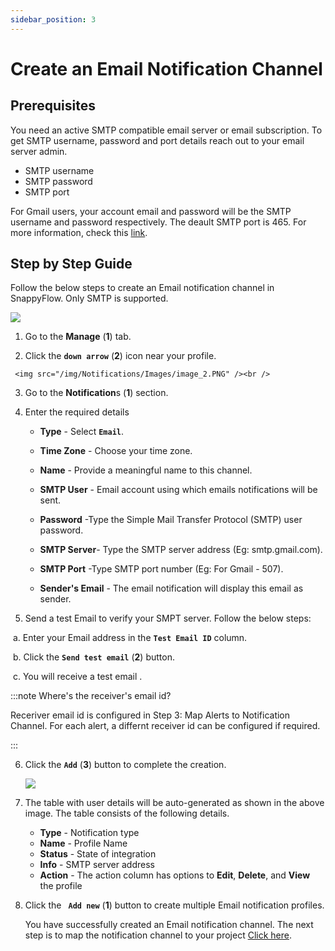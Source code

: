 ```yaml
---
sidebar_position: 3 
---
```

# Create an Email Notification Channel


## Prerequisites

You need an active SMTP compatible email server or email subscription. To get SMTP username, password and port details reach out to your email server admin. 

- SMTP username
- SMTP password
- SMTP port

For Gmail users, your account email and password will be the SMTP username and password respectively. The deault SMTP port is 465. For more information, check this [link](https://support.google.com/mail/answer/7126229?hl=en#zippy=%2Cstep-change-smtp-other-settings-in-your-email-client).

## Step by Step Guide

Follow the below steps to create an Email notification channel in SnappyFlow. Only SMTP is supported. 

<img src="/img/Notifications/Images/image_1.PNG" /><br />

   1. Go to the **Manage** (**1**) tab.

   2. Click the **`down arrow`**  (**2**) icon near your profile.

     <img src="/img/Notifications/Images/image_2.PNG" /><br /> 

   3. Go to the **Notification**s  (**1**) section.

   4. Enter the required details
      - **Type** - Select **`Email`**.

      - **Time Zone** - Choose your time zone.

      - **Name** - Provide a meaningful name to this channel.

      - **SMTP User** - Email account using which emails notifications will be sent.

      - **Password** -Type the Simple Mail Transfer Protocol (SMTP) user password.

      - **SMTP Server**- Type the SMTP server address (Eg: smtp.gmail.com).

      - **SMTP Port** -Type SMTP port number (Eg: For Gmail - 507).

      - **Sender's Email** - The email notification will display this email as sender. 

   5. Send a test Email to verify your SMPT server. Follow the  below steps:

​             a. Enter your Email address in the **`Test Email ID`** column.

​             b. Click the **`Send test email`**  (**2**) button.

​             c. You will receive a test email .

:::note Where's the receiver's email id?

Receriver email id is configured in Step 3: Map Alerts to Notification Channel. For each alert, a differnt receiver id can be configured if required.

:::

6. Click the **`Add`** (**3**) button to complete the creation.

   <img src="/img/Notifications/Images/image_3.PNG" /><br /> 

7. The table with user details will be auto-generated as shown in the above image. The table consists of the following details.

   - **Type** - Notification type
   - **Name** - Profile Name
   - **Status** - State of integration
   - **Info** - SMTP server address
   - **Action** - The action column has options to **Edit**, **Delete**, and **View** the profile

8. Click the **` Add new`**  (**1**) button to create multiple Email notification profiles.

   You have successfully created an Email notification channel. The next step is to map the notification channel to your project [Click here](/snappyflow-saas/Alerts_notifications/Notifications/Map_Notification_Alerts/map_projects_to_channels).

